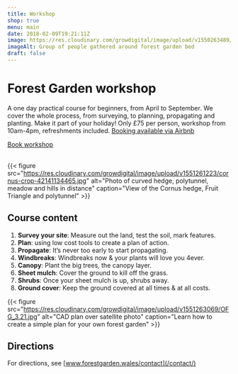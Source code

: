```yaml
---
title: Workshop
shop: true
menu: main
date: 2018-02-09T19:21:11Z
image: https://res.cloudinary.com/growdigital/image/upload/v1550263489/tour-42993811082-crop.jpg
imageAlt: Group of people gathered around forest garden bed
draft: false
---
```


# Forest Garden workshop

A one day practical course for beginners, from April to September. We cover the whole process, from surveying, to planning, propagating and planting. Make it part of your holiday! Only £75 per person, workshop from 10am-4pm, refreshments included. [Booking available via Airbnb](https://www.airbnb.co.uk/experiences/524767)

<a class="button" href="https://www.airbnb.co.uk/experiences/524767">Book workshop</a><br><br>

{{< figure src="https://res.cloudinary.com/growdigital/image/upload/v1551261223/cornus-crop-42141134465.jpg" alt="Photo of curved hedge, polytunnel, meadow and hills in distance" caption="View of the Cornus hedge, Fruit Triangle and polytunnel" >}}

## Course content

1. **Survey your site**: Measure out the land, test the soil, mark features.
2. **Plan**: using low cost tools to create a plan of action.
3. **Propagate**: It’s never too early to start propagating.
4. **Windbreaks**: Windbreaks now & your plants will love you 4ever.
5. **Canopy**: Plant the big trees, the canopy layer.
6. **Sheet mulch**: Cover the ground to kill off the grass.
7. **Shrubs**: Once your sheet mulch is up, shrubs away.
8. **Ground cover**: Keep the ground covered at all times & at all costs.

{{< figure src="https://res.cloudinary.com/growdigital/image/upload/v1551263069/OFG_3.21.jpg" alt="CAD plan over satellite photo" caption="Learn how to create a simple plan for your own forest garden" >}}

## Directions

For directions, see [www.forestgarden.wales/contact](/contact/)

